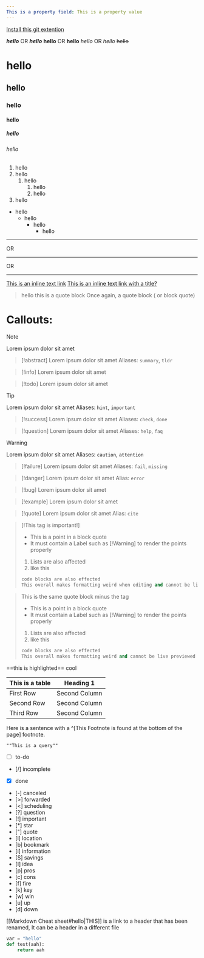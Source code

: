 ```yaml
---
This is a property field: This is a property value
---
```

[Install this git extention](obsidian://show-plugin?id=obsidian-git)


***hello*** OR ___hello___
**hello** OR __hello__
*hello* OR _hello_
~~hello~~
# hello
## hello
### hello
#### hello
##### hello
###### hello

1. hello
2. hello
	1. hello
		1. hello
		2. hello
3. hello

* hello
	* hello
		* hello
			* hello

---
OR
***
OR
___

[This is an inline text link](https://www.fetchfind.com/blog/wp-content/uploads/2017/08/cat-2734999_1920-5-common-cat-sounds.jpg)
[This is an inline text link with a title?](https://www.fetchfind.com/blog/wp-content/uploads/2017/08/cat-2734999_1920-5-common-cat-sounds.jpg "Catto")


> hello this is a quote block
> Once again, a quote block ( or block quote)


# Callouts:


> [!note]
> Lorem ipsum dolor sit amet

> [!abstract]
> Lorem ipsum dolor sit amet
Aliases: `summary`, `tldr`

> [!info]
> Lorem ipsum dolor sit amet

> [!todo]
> Lorem ipsum dolor sit amet

> [!tip]
> Lorem ipsum dolor sit amet
Aliases: `hint`, `important`

> [!success]
> Lorem ipsum dolor sit amet
Aliases: `check`, `done`

> [!question]
> Lorem ipsum dolor sit amet
Aliases: `help`, `faq`

> [!warning]
> Lorem ipsum dolor sit amet
Aliases: `caution`, `attention`

> [!failure]
> Lorem ipsum dolor sit amet
Aliases: `fail`, `missing`

> [!danger]
> Lorem ipsum dolor sit amet
Alias: `error`

> [!bug]
> Lorem ipsum dolor sit amet

> [!example]
> Lorem ipsum dolor sit amet

> [!quote]
> Lorem ipsum dolor sit amet
Alias: `cite`

> [!This tag is important!]
> 
> - This is a point in a block quote
> - It must contain a Label such as [!Warning] to render the points properly
> 1. Lists are also affected
> 2. like this
> ```python
> code blocks are also effected
> This overall makes formatting weird when editing and cannot be live previewed but looks nice in the end
>```


> This is the same quote block minus the tag
> - This is a point in a block quote
> - It must contain a Label such as [!Warning] to render the points properly
> 1. Lists are also affected
> 2. like this
> ```python
> code blocks are also effected
> This overall makes formatting weird and cannot be live previewed but looks nice in the end
>```
>


==this is highlighted== cool


| This is a table | Heading 1 | 
| ----------- | ----------- | 
| First Row | Second Column | 
| Second Row | Second Column|
| Third Row | Second Column |


Here is a sentence with a ^[This Footnote is found at the bottom of the page] footnote.

```query
""This is a query""
```

- [ ] to-do
- [/] incomplete
- [x] done
- [-] canceled
- [>] forwarded
- [<] scheduling
- [?] question
- [!] important
- [*] star
- ["] quote
- [l] location
- [b] bookmark
- [i] information
- [S] savings
- [I] idea
- [p] pros
- [c] cons
- [f] fire
- [k] key
- [w] win
- [u] up
- [d] down

[[Markdown Cheat sheet#hello|THIS]]  is a link to a header that has been renamed, It can be a header in a different file

```python
var = "hello"
def test(aah):
	return aah
```
